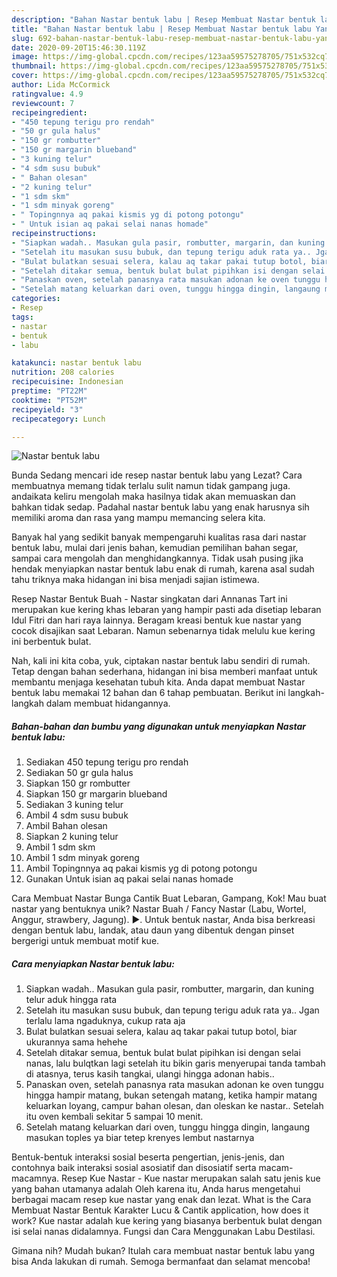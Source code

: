 ```yaml
---
description: "Bahan Nastar bentuk labu | Resep Membuat Nastar bentuk labu Yang Bikin Ngiler"
title: "Bahan Nastar bentuk labu | Resep Membuat Nastar bentuk labu Yang Bikin Ngiler"
slug: 692-bahan-nastar-bentuk-labu-resep-membuat-nastar-bentuk-labu-yang-bikin-ngiler
date: 2020-09-20T15:46:30.119Z
image: https://img-global.cpcdn.com/recipes/123aa59575278705/751x532cq70/nastar-bentuk-labu-foto-resep-utama.jpg
thumbnail: https://img-global.cpcdn.com/recipes/123aa59575278705/751x532cq70/nastar-bentuk-labu-foto-resep-utama.jpg
cover: https://img-global.cpcdn.com/recipes/123aa59575278705/751x532cq70/nastar-bentuk-labu-foto-resep-utama.jpg
author: Lida McCormick
ratingvalue: 4.9
reviewcount: 7
recipeingredient:
- "450 tepung terigu pro rendah"
- "50 gr gula halus"
- "150 gr rombutter"
- "150 gr margarin blueband"
- "3 kuning telur"
- "4 sdm susu bubuk"
- " Bahan olesan"
- "2 kuning telur"
- "1 sdm skm"
- "1 sdm minyak goreng"
- " Topingnnya aq pakai kismis yg di potong potongu"
- " Untuk isian aq pakai selai nanas homade"
recipeinstructions:
- "Siapkan wadah.. Masukan gula pasir, rombutter, margarin, dan kuning telur aduk hingga rata"
- "Setelah itu masukan susu bubuk, dan tepung terigu aduk rata ya.. Jgan terlalu lama ngaduknya, cukup rata aja"
- "Bulat bulatkan sesuai selera, kalau aq takar pakai tutup botol, biar ukurannya sama hehehe"
- "Setelah ditakar semua, bentuk bulat bulat pipihkan isi dengan selai nanas, lalu bulqtkan lagi setelah itu bikin garis menyerupai tanda tambah di atasnya, terus kasih tangkai, ulangi hingga adonan habis.."
- "Panaskan oven, setelah panasnya rata masukan adonan ke oven tunggu hingga hampir matang, bukan setengah matang, ketika hampir matang keluarkan loyang, campur bahan olesan, dan oleskan ke nastar.. Setelah itu oven kembali sekitar 5 sampai 10 menit."
- "Setelah matang keluarkan dari oven, tunggu hingga dingin, langaung masukan toples ya biar tetep krenyes lembut nastarnya"
categories:
- Resep
tags:
- nastar
- bentuk
- labu

katakunci: nastar bentuk labu 
nutrition: 208 calories
recipecuisine: Indonesian
preptime: "PT22M"
cooktime: "PT52M"
recipeyield: "3"
recipecategory: Lunch

---
```



![Nastar bentuk labu](https://img-global.cpcdn.com/recipes/123aa59575278705/751x532cq70/nastar-bentuk-labu-foto-resep-utama.jpg)

Bunda Sedang mencari ide resep nastar bentuk labu yang Lezat? Cara membuatnya memang tidak terlalu sulit namun tidak gampang juga. andaikata keliru mengolah maka hasilnya tidak akan memuaskan dan bahkan tidak sedap. Padahal nastar bentuk labu yang enak harusnya sih memiliki aroma dan rasa yang mampu memancing selera kita.

Banyak hal yang sedikit banyak mempengaruhi kualitas rasa dari nastar bentuk labu, mulai dari jenis bahan, kemudian pemilihan bahan segar, sampai cara mengolah dan menghidangkannya. Tidak usah pusing jika hendak menyiapkan nastar bentuk labu enak di rumah, karena asal sudah tahu triknya maka hidangan ini bisa menjadi sajian istimewa.

Resep Nastar Bentuk Buah - Nastar singkatan dari Annanas Tart ini merupakan kue kering khas lebaran yang hampir pasti ada disetiap lebaran Idul Fitri dan hari raya lainnya. Beragam kreasi bentuk kue nastar yang cocok disajikan saat Lebaran. Namun sebenarnya tidak melulu kue kering ini berbentuk bulat.


Nah, kali ini kita coba, yuk, ciptakan nastar bentuk labu sendiri di rumah. Tetap dengan bahan sederhana, hidangan ini bisa memberi manfaat untuk membantu menjaga kesehatan tubuh kita. Anda dapat membuat Nastar bentuk labu memakai 12 bahan dan 6 tahap pembuatan. Berikut ini langkah-langkah dalam membuat hidangannya.

<!--inarticleads1-->

##### Bahan-bahan dan bumbu yang digunakan untuk menyiapkan Nastar bentuk labu:

1. Sediakan 450 tepung terigu pro rendah
1. Sediakan 50 gr gula halus
1. Siapkan 150 gr rombutter
1. Siapkan 150 gr margarin blueband
1. Sediakan 3 kuning telur
1. Ambil 4 sdm susu bubuk
1. Ambil  Bahan olesan
1. Siapkan 2 kuning telur
1. Ambil 1 sdm skm
1. Ambil 1 sdm minyak goreng
1. Ambil  Topingnnya aq pakai kismis yg di potong potongu
1. Gunakan  Untuk isian aq pakai selai nanas homade


Cara Membuat Nastar Bunga Cantik Buat Lebaran, Gampang, Kok! Mau buat nastar yang bentuknya unik? Nastar Buah / Fancy Nastar (Labu, Wortel, Anggur, strawbery, Jagung). ►. Untuk bentuk nastar, Anda bisa berkreasi dengan bentuk labu, landak, atau daun yang dibentuk dengan pinset bergerigi untuk membuat motif kue. 

<!--inarticleads2-->

##### Cara menyiapkan Nastar bentuk labu:

1. Siapkan wadah.. Masukan gula pasir, rombutter, margarin, dan kuning telur aduk hingga rata
1. Setelah itu masukan susu bubuk, dan tepung terigu aduk rata ya.. Jgan terlalu lama ngaduknya, cukup rata aja
1. Bulat bulatkan sesuai selera, kalau aq takar pakai tutup botol, biar ukurannya sama hehehe
1. Setelah ditakar semua, bentuk bulat bulat pipihkan isi dengan selai nanas, lalu bulqtkan lagi setelah itu bikin garis menyerupai tanda tambah di atasnya, terus kasih tangkai, ulangi hingga adonan habis..
1. Panaskan oven, setelah panasnya rata masukan adonan ke oven tunggu hingga hampir matang, bukan setengah matang, ketika hampir matang keluarkan loyang, campur bahan olesan, dan oleskan ke nastar.. Setelah itu oven kembali sekitar 5 sampai 10 menit.
1. Setelah matang keluarkan dari oven, tunggu hingga dingin, langaung masukan toples ya biar tetep krenyes lembut nastarnya


Bentuk-bentuk interaksi sosial beserta pengertian, jenis-jenis, dan contohnya baik interaksi sosial asosiatif dan disosiatif serta macam-macamnya. Resep Kue Nastar - Kue nastar merupakan salah satu jenis kue yang bahan utamanya adalah Oleh karena itu, Anda harus mengetahui berbagai macam resep kue nastar yang enak dan lezat. What is the Cara Membuat Nastar Bentuk Karakter Lucu &amp; Cantik application, how does it work? Kue nastar adalah kue kering yang biasanya berbentuk bulat dengan isi selai nanas didalamnya. Fungsi dan Cara Menggunakan Labu Destilasi. 

Gimana nih? Mudah bukan? Itulah cara membuat nastar bentuk labu yang bisa Anda lakukan di rumah. Semoga bermanfaat dan selamat mencoba!
